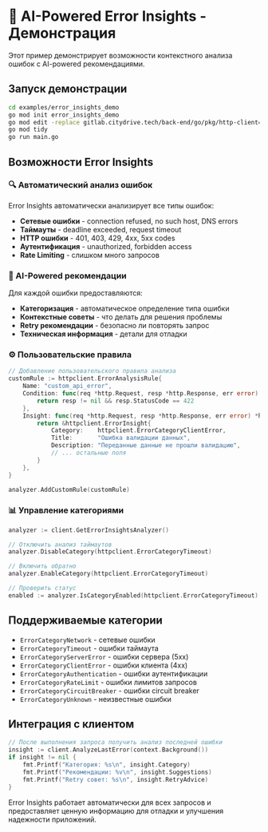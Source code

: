 # 🤖 AI-Powered Error Insights - Демонстрация

Этот пример демонстрирует возможности контекстного анализа ошибок с AI-powered рекомендациями.

## Запуск демонстрации

```bash
cd examples/error_insights_demo
go mod init error_insights_demo
go mod edit -replace gitlab.citydrive.tech/back-end/go/pkg/http-client=../..
go mod tidy
go run main.go
```

## Возможности Error Insights

### 🔍 Автоматический анализ ошибок

Error Insights автоматически анализирует все типы ошибок:

- **Сетевые ошибки** - connection refused, no such host, DNS errors
- **Таймауты** - deadline exceeded, request timeout
- **HTTP ошибки** - 401, 403, 429, 4xx, 5xx codes
- **Аутентификация** - unauthorized, forbidden access
- **Rate Limiting** - слишком много запросов

### 🧠 AI-Powered рекомендации

Для каждой ошибки предоставляются:
- **Категоризация** - автоматическое определение типа ошибки
- **Контекстные советы** - что делать для решения проблемы
- **Retry рекомендации** - безопасно ли повторять запрос
- **Техническая информация** - детали для отладки

### ⚙️ Пользовательские правила

```go
// Добавление пользовательского правила анализа
customRule := httpclient.ErrorAnalysisRule{
    Name: "custom_api_error",
    Condition: func(req *http.Request, resp *http.Response, err error) bool {
        return resp != nil && resp.StatusCode == 422
    },
    Insight: func(req *http.Request, resp *http.Response, err error) *httpclient.ErrorInsight {
        return &httpclient.ErrorInsight{
            Category:    httpclient.ErrorCategoryClientError,
            Title:       "Ошибка валидации данных",
            Description: "Переданные данные не прошли валидацию",
            // ... остальные поля
        }
    },
}

analyzer.AddCustomRule(customRule)
```

### 📊 Управление категориями

```go
analyzer := client.GetErrorInsightsAnalyzer()

// Отключить анализ таймаутов
analyzer.DisableCategory(httpclient.ErrorCategoryTimeout)

// Включить обратно
analyzer.EnableCategory(httpclient.ErrorCategoryTimeout)

// Проверить статус
enabled := analyzer.IsCategoryEnabled(httpclient.ErrorCategoryTimeout)
```

## Поддерживаемые категории

- `ErrorCategoryNetwork` - сетевые ошибки
- `ErrorCategoryTimeout` - ошибки таймаута
- `ErrorCategoryServerError` - ошибки сервера (5xx)
- `ErrorCategoryClientError` - ошибки клиента (4xx)
- `ErrorCategoryAuthentication` - ошибки аутентификации
- `ErrorCategoryRateLimit` - ошибки лимитов запросов
- `ErrorCategoryCircuitBreaker` - ошибки circuit breaker
- `ErrorCategoryUnknown` - неизвестные ошибки

## Интеграция с клиентом

```go
// После выполнения запроса получить анализ последней ошибки
insight := client.AnalyzeLastError(context.Background())
if insight != nil {
    fmt.Printf("Категория: %s\n", insight.Category)
    fmt.Printf("Рекомендации: %v\n", insight.Suggestions)
    fmt.Printf("Retry совет: %s\n", insight.RetryAdvice)
}
```

Error Insights работает автоматически для всех запросов и предоставляет ценную информацию для отладки и улучшения надежности приложений.